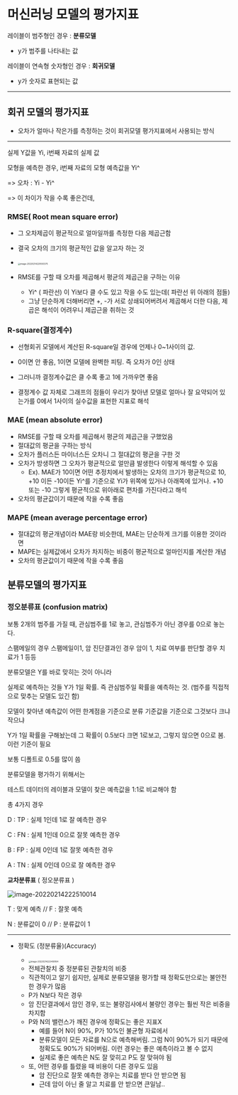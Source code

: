 # 머신러닝 모델의 평가지표

레이블이 범주형인 경우 : **분류모델**

- y가 범주를 나타내는 값

레이블이 연속형 숫자형인 경우 : **회귀모델**

- y가 숫자로 표현되는 값



---

## 회귀 모델의 평가지표

- 오차가 얼마나 작은가를 측정하는 것이 회귀모델 평가지표에서 사용되는 방식

---

실제 Y값을 Yi, i번째 자료의 실제 값

모형을 예측한 경우, i번째 자료의 모형 예측값을 Yi^

=> 오차 : Yi - Yi^

=> 이 차이가 작을 수록 좋은건데,

### RMSE( Root mean square error)

-  그 오차제곱이 평균적으로 얼마일까를 측정한 다음 제곱근함

-  결국 오차의 크기의 평균적인 값을 알고자 하는 것

-  <img src="C:\Users\chgeo\AppData\Roaming\Typora\typora-user-images\image-20220214220550375.png" alt="image-20220214220550375" style="zoom: 33%;" />

-  RMSE를 구할 때 오차를 제곱해서 평균의 제곱근을 구하는 이유
   - Yi^ ( 파란선) 이 Yi보다 클 수도 있고 작을 수도 있는데( 파란선 위 아래의 점들)
   - 그냥 단순하게 더해버리면 +, -가 서로 상쇄되어버려서 제곱해서 더한 다음, 제곱은 해석이 어려우니 제곱근을 취하는 것


### R-square(결정계수)

-  선형회귀 모델에서 계산된 R-square일 경우에 언제나 0~1사이의 값.
-  0이면 안 좋음, 1이면 모델에 완벽한 피팅. 즉 오차가 0인 상태

-  그러니까 결정계수값은 클 수록 좋고 1에 가까우면 좋음

-  결정계수 값 자체로 그래프의 점들이 우리가 찾아낸 모델로 얼마나 잘 요약되어 있는가를 0에서 1사이의 실수값을 표현한 지표로 해석



### MAE (mean absolute error)

- RMSE를 구할 때 오차를 제곱해서 평균의 제곱근을 구했었음
- 절대값의 평균을 구하는 방식
- 오차가 플러스든 마이너스든 오차니 그 절대값의 평균을 구한 것
- 오차가 방생하면 그 오차가 평균적으로 얼만큼 발생한다 이렇게 해석할 수 있음
  - Ex). MAE가 10이면 어떤 추정치에서 발생하는 오차의 크기가 평균적으로 10, +10 이든 -10이든 Yi^를 기준으로 Yi가 위쪽에 있거나 아래쪽에 있거나. +10 또는 -10 그렇게 평균적으로 위아래로 편차를 가진다라고 해석
- 오차의 평균값이기 때문에 작을 수록 좋음


### MAPE (mean average percentage error)

- 절대값의 평균개념이라 MAE랑 비슷한데, MAE는 단순하게 크기를 이용한 것이라면
- MAPE는 실제값에서 오차가 차지하는 비중이 평균적으로 얼마인지를 계산한 개념
- 오차의 평균값이기 때문에 작을 수록 좋음


## 분류모델의 평가지표

### 정오분류표 (confusion matrix)

보통 2개의 범주를 가질 때, 관심범주를 1로 놓고, 관심범주가 아닌 경우를 0으로 놓는다.

스팸메일의 경우 스팸메일이1, 암 진단결과인 경우 암이 1, 치료 여부를 판단할 경우 치료가 1 등등

분류모델은 Y를 바로 맞히는 것이 아니라

실제로 예측하는 것들 Y가 1일 확률. 즉 관심범주일 확률을 예측하는 것. (범주를 직접적으로 맞추는 모델도 있긴 함)

모델이 찾아낸 예측값이 어떤 한계점을 기준으로 분류 기준값을 기준으로 그것보다 크냐 작으냐

Y가 1일 확률을 구해놨는데 그 확률이 0.5보다 크면 1로보고, 그렇지 않으면 0으로 봄. 이런 기준이 필요

보통 디폴트로 0.5를 많이 씀


분류모델을 평가하기 위해서는

테스트 데이터의 레이블과 모델이 찾은 예측값을 1:1로 비교해야 함

총 4가지 경우

D : TP : 실제 1인데 1로 잘 예측한 경우

C : FN : 실제 1인데 0으로 잘못 예측한 경우

B : FP : 실제 0인데 1로 잘못 예측한 경우

A : TN : 실제 0인데 0으로 잘 예측한 경우

**교차분류표** ( 정오분류표 )

![image-20220214222510014](C:\Users\chgeo\AppData\Roaming\Typora\typora-user-images\image-20220214222510014.png)

T : 맞게 예측	    // 	F : 잘못 예측

N : 분류값이 0	 // 	P : 분류값이 1

---

- 정확도 (정분류율)(Accuracy)

  - <img src="C:\Users\chgeo\AppData\Roaming\Typora\typora-user-images\image-20220214223408164.png" alt="image-20220214223408164" style="zoom: 33%;" />
  - 전체관찰치 중 정분류된 관찰치의 비중
  - 직관적이고 알기 쉽지만, 실제로 분류모델을 평가할 때 정확도만으로는 불안전한 경우가 많음
  - P가 N보다 작은 경우
  - 암 진단결과에서 암인 경우, 또는 불량검사에서 불량인 경우는 훨씬 작은 비중을 차지함
  - P와 N의 밸런스가 깨진 경우에 정확도는 좋은 지표X
    - 예를 들어 N이 90%, P가 10%인 불균형 자료에서
    - 분류모델이 모든 자료를 N으로 예측해버림. 그럼 N이 90%가 되기 때문에 정확도도 90%가 되어버림. 이런 경우는 좋은 예측이라고 볼 수 없지
    - 실제로 좋은 예측은 N도 잘 맞히고 P도 잘 맞혀야 됨
  - 또, 어떤 경우를 틀렸을 때 비용이 다른 경우도 있음
    - 암 진단으로 잘못 예측한 경우는 치료를 받다 안 받으면 됨
    - 근데 암이 아닌 줄 알고 치료를 안 받으면 큰일남..